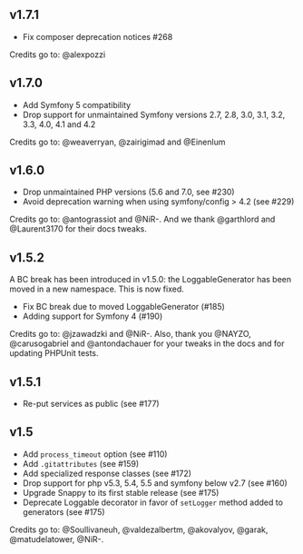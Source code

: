 ## v1.7.1

* Fix composer deprecation notices #268

Credits go to: @alexpozzi

## v1.7.0

* Add Symfony 5 compatibility
* Drop support for unmaintained Symfony versions 2.7, 2.8, 3.0, 3.1, 3.2, 3.3, 4.0, 4.1 and 4.2

Credits go to: @weaverryan, @zairigimad and @Einenlum

## v1.6.0

* Drop unmaintained PHP versions (5.6 and 7.0, see #230)
* Avoid deprecation warning when using symfony/config > 4.2 (see #229)

Credits go to: @antograssiot and @NiR-. And we thank @garthlord and @Laurent3170 for their docs tweaks.

## v1.5.2

A BC break has been introduced in v1.5.0: the LoggableGenerator has been moved in a new namespace. This is now fixed.

* Fix BC break due to moved LoggableGenerator (#185)
* Adding support for Symfony 4 (#190)

Credits go to: @jzawadzki and @NiR-. Also, thank you @NAYZO, @carusogabriel and @antondachauer for your tweaks in the docs and for updating PHPUnit tests.

## v1.5.1

* Re-put services as public (see #177)

## v1.5

* Add `process_timeout` option (see #110)
* Add `.gitattributes` (see #159)
* Add specialized response classes (see #172)
* Drop support for php v5.3, 5.4, 5.5 and symfony below v2.7 (see #160)
* Upgrade Snappy to its first stable release (see #175)
* Deprecate Loggable decorator in favor of `setLogger` method added to generators (see #175)

Credits go to: @Soullivaneuh, @valdezalbertm, @akovalyov, @garak, @matudelatower, @NiR-.
